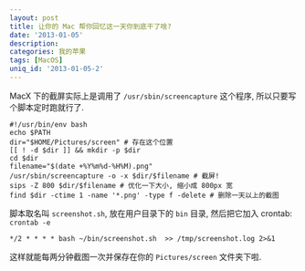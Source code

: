 ```yaml
---
layout: post
title: 让你的 Mac 帮你回忆这一天你到底干了啥?
date: '2013-01-05'
description:
categories: 我的苹果
tags: [MacOS]
uniq_id: '2013-01-05-2'
---
```

MacX 下的截屏实际上是调用了 `/usr/sbin/screencapture` 这个程序, 所以只要写个脚本定时跑就行了.

	#!/usr/bin/env bash
	echo $PATH
	dir="$HOME/Pictures/screen" # 存在这个位置
	[[ ! -d $dir ]] && mkdir -p $dir
	cd $dir
	filename="$(date +%Y%m%d-%H%M).png"
	/usr/sbin/screencapture -o -x $dir/$filename # 截屏!
	sips -Z 800 $dir/$filename # 优化一下大小, 缩小成 800px 宽
	find $dir -ctime 1 -name '*.png' -type f -delete # 删除一天以上的截图

脚本取名叫 `screenshot.sh`, 放在用户目录下的 `bin` 目录, 然后把它加入 crontab: `crontab -e`

	*/2 * * * * bash ~/bin/screenshot.sh  >> /tmp/screenshot.log 2>&1

这样就能每两分钟截图一次并保存在你的 `Pictures/screen` 文件夹下啦.
